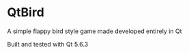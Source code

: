 # QtBird
A simple flappy bird style game made developed entirely in Qt

Built and tested with Qt 5.6.3
